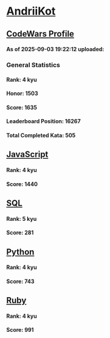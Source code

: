 # [AndriiKot](https://www.codewars.com/users/AndriiKot)

## [CodeWars Profile](https://www.codewars.com/users/AndriiKot)

#### As of 2025-09-03 19:22:12 uploaded:

### General Statistics

#### Rank: 4 kyu

#### Honor: 1503

#### Score: 1635

#### Leaderboard Position: 16267

#### Total Completed Kata: 505



## [JavaScript](https://github.com/AndriiKot/JavaScript__CodeWars)

#### Rank: 4 kyu

#### Score: 1440


## [SQL](https://github.com/AndriiKot/SQL__CodeWars)

#### Rank: 5 kyu

#### Score: 281


## [Python](https://github.com/AndriiKot/Python__CodeWars)

#### Rank: 4 kyu

#### Score: 743


## [Ruby](https://github.com/AndriiKot/Ruby__CodeWars)

#### Rank: 4 kyu

#### Score: 991

